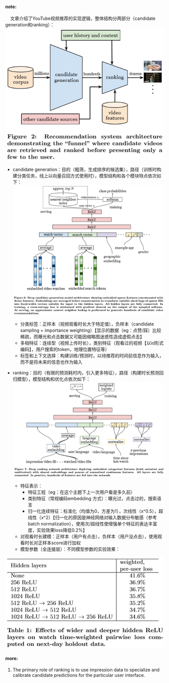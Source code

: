 #### note:
&nbsp;&nbsp;&nbsp;&nbsp;文章介绍了YouTube视频推荐的实现逻辑，整体结构分两部分（candidate generation和ranking）：
  ![](https://github.com/xwzhong/papernote/blob/master/pic/Deep%20Neural%20Networks%20for%20YouTube%20Recommendations-pic1.png)
  
  + candidate generation：目的（粗筛，生成排序的候选集），路径（训练时构建分类任务，线上以向量召回方式使用时），模型结构和各个模块特点依次如下：
  ![](https://github.com/xwzhong/papernote/blob/master/pic/Deep%20Neural%20Networks%20for%20YouTube%20Recommendations-pic2.png)
    * 分类标签：正样本（视频观看时长大于特定值），负样本（candidate sampling + importance weighting）【显示的数据（eg：点赞/踩）比较稀疏，而曝光和点击数据又可能因缩略图迷惑性造成虚假点击】
    * 多相特征：连续型（视频上传时长），类别特征（观看过的视频【以id形式编码】，用户搜索的token，地理位置特征等）
    * 标签和上下文选择：构建训练/预测时，以待推荐的时间前信息作为输入，而不是将未来的信息也作为输入

  + ranking：目的（有限的预测耗时内，引入更多特征），路径（构建时长预测回归模型），模型结构和优化点依次如下：
  ![](https://github.com/xwzhong/papernote/blob/master/pic/Deep%20Neural%20Networks%20for%20YouTube%20Recommendations-pic3.png)
    * 特征表示：
        * 特征工程（eg：在这个主题下上一次用户看是多久前）
        * 类别特征（常规编码embedding 方式）：曝光过，点击过的，搜索语言
        * 归一化连续特征：标准化（均值为0，方差为1），次线性（x^0.5），超线性（x^2）【归一化的原因是神经网络对输入数据分布敏感（参考batch normalization），使用次/超线性使增强单个特征的表达丰富度，实验效果loss降低0.2%】
    * 对观看时长建模：正样本（用户有点击），负样本（用户没点击），使用观看时长对正样本score进行加权
    * 模型参数（全连接层）：不同模型参数的实验效果：
    
  ![](https://github.com/xwzhong/papernote/blob/master/pic/Deep%20Neural%20Networks%20for%20YouTube%20Recommendations-pic4.png)

#### more:
  1. The primary role of ranking is to use impression data to specialize and calibrate candidate predictions for the particular user interface.
